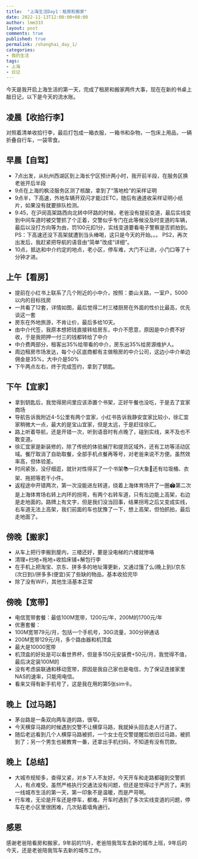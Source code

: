 ```yaml
---
title:  "上海生活Day1：租房和搬家"
date: 2022-11-13T12:00:00+08:00
author: lmm333
layout: post
comments: true
published: true
permalink: /shanghai_day_1/
categories:
- 我的生活
tags:
- 上海
- 日记
---
```


今天是我开启上海生活的第一天，完成了租房和搬家两件大事，现在在新的书桌上敲日记，以下是今天的流水账。
<!--more-->

## 凌晨【收拾行李】
对照着清单收拾行李，最后打包成一箱衣服，一箱书和杂物，一包床上用品，一辆折叠自行车，一袋零食。

## 早晨【自驾】
- 7点出发，从杭州西湖区到上海长宁区预计两小时，我开前半段，在服务区换老爸开后半段
- 9点在上海的枫泾服务区测了核酸，拿到了“落地检”的采样证明
- 9点半，下高速，外地车辆开双闪才能过ETC，随后有通道收采样证明小纸片，如果没有就要排队检测。
- 9:45，在沪闵高架路西向北转中环路的时候，老爸没有提前变道，最后实线变到中间车道时被交警抓了个正着，交警似乎专门在此等候没及时变道的车辆，最后以没打方向等为由，罚100元扣1分，实线变道要看电子警察是否抓拍到。PS：下高速还没下高架就遭到当头棒喝，这只是今天的开始。。。
  PS2，再次出发后，我赶紧把导航的语音由“简单”改成“详细”。
- 10点，抵达和中介约定的地点，老小区，停车难，大门不让进，小门口等了十分钟才进。

## 上午【看房】
- 提前在小红书上联系了几个附近的小中介，按照：娄山关路，一室户，5000以内的目标找房
- 一共看了12套，详情如图，最后觉得二村三楼厨房在外面的性价比最高，优先谈这一套
- 房东在外地旅游，不肯让价，最后多给10天。
- 由中介代签，我原本想把钱直接转给房东，中介不愿意，原因是中介费不好收，于是我把押一付三的钱都转给了中介
- 中介费两部分，租客出35%给带看的中介，房东出35%给房源维护人。
- 周边租房市场发达，每个小区底商都有主做租房的中介公司，这边小中介单边佣金是35%，大中介是50%
- 下午两点左右，终于完成签约，拿到了钥匙。

## 下午【宜家】
- 拿到钥匙后，我觉得房间里应该添置个书架，正好午餐也没吃，于是去了宜家商场
- 导航告诉我附近4-5公里有两个宜家，小红书告诉我静安宜家比较小，徐汇宜家稍微大一点，最大的是宝山宜家，但是太远，于是赶往徐汇。
- 路上听着导航，还是开错一次，听到语音时有点晚了，碰到实线，来不及也不敢变道。
- 徐汇宜家是新装修的，除了传统的体验展厅和提货区域外，还有工坊等活动区域。餐厅取消了自助取餐，全部手机点餐再等号，对老爸来说不方便。虽然效率高，但体验差。
- 时间紧张，没仔细逛，就针对性得买了一个书架📚一只大象🐘还有垃圾桶、衣架、拖把等若干小件。
- 返程途中开错两次，第一次没能进左转道，绕着上海体育场开了一圈🏟第二次是上海体育场右转上内环的拐弯，有两个右转车道，只有左边能上高架，右边是走地面的。路牌上有文字，但是我们没当回事，结果拐弯之后又变成实线，右车道无法上高架，我们前面的车也犹豫了一下，想上高架，但怕抓拍，最后走地面了。

## 傍晚【搬家】
- 从车上把行李搬到屋内，三楼还好，要是没电梯的六楼就惨咯
- 清理+扫地+拖地+收拾床铺+解包行李
- 在手机上把淘宝、京东、拼多多的地址簿更新，又通过饿了么(晚上到)/京东(次日到)/拼多多(便宜)买了些缺的物品，基本收拾完毕
- 除了没有WiFi，其他生活基本正常

## 傍晚【宽带】
- 电信宽带套餐：最低100M宽带，1200元/年，200M的1700元/年
- 优惠套餐：
- 100M宽带79元/月，包括一个手机号，30G流量，300分钟通话
- 200M宽带129元/月，多个路由器和机顶盒
- 最大是10000宽带
- 机顶盒的好处是可以看世界杯，但是多150元安装费+50元/月，我觉得不值，最后决定装100M的
- 没有考虑装联通和移动宽带，原因是我自己家也是电信，为了保证连接家里NAS的速率，只能用电信。
- 看来又得有新手机号了，这是我在用的第5张sim卡。

## 晚上【过马路】
- 茅台路是一条双向两车道的路，很窄。
- 今天横穿马路的时候遇到交警不让横穿马路，我就掉头回去走人行道了。
- 随后老远看到几个人横穿马路被抓，一个女士在交警提醒后依旧过马路，被抓到了；另一个男生也被教育一番，还拿出手机扫码，不知道有没有罚款。

## 晚上【总结】
- 大城市规矩多，查得又紧，对乡下人不友好。今天开车和走路都碰到交警抓人，有点难受。虽然严格执行交通法没有问题，但还是觉得过于严厉了。来到一线城市生活的第一天，第一印象不是温暖，而是严苛啊。
- 行车难，无论是开车还是停车，都难。开车时遇到了多次实线变道的问题，停车在老小区里很困难，几次贴着墙角通行。

## 感恩
感谢老爸陪看房和搬家，9年前的11月，老爸陪我驾车去新的城市上班，9年后的今天，还是老爸陪我驾车去新的城市工作。